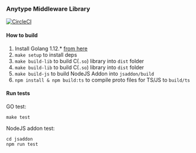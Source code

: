 ### Anytype Middleware Library
[![CircleCI](https://circleci.com/gh/anytypeio/go-anytype-middleware/tree/master.svg?style=svg&circle-token=eb74d38301ec933d25eb6778f662c94b175186ef)](https://circleci.com/gh/anytypeio/go-anytype-middleware/tree/master)

#### How to build

1. Install Golang 1.12.* [from here](http://golang.org/dl/)
2. `make setup` to install deps
3. `make build-lib` to build C(`.so`) library into `dist` folder
4. `make build-lib` to build C(`.so`) library into `dist` folder
5. `make build-js` to build NodeJS Addon into `jsaddon/build`
6. `npm install & npm build:ts` to compile proto files for TS/JS to `build/ts`

#### Run tests
GO test:
```
make test
```

NodeJS addon test:
```
cd jsaddon
npm run test
```
